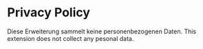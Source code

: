 # Privacy Policy

Diese Erweiterung sammelt keine personenbezogenen Daten.
This extension does not collect any pesonal data.

